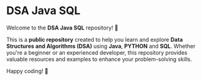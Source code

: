 # DSA Java SQL

Welcome to the **DSA Java SQL** repository! 🎉

This is a **public repository** created to help you learn and explore **Data Structures and Algorithms (DSA)** using **Java**, **PYTHON** and **SQL**. Whether you're a beginner or an experienced developer, this repository provides valuable resources and examples to enhance your problem-solving skills.


Happy coding! 🚀